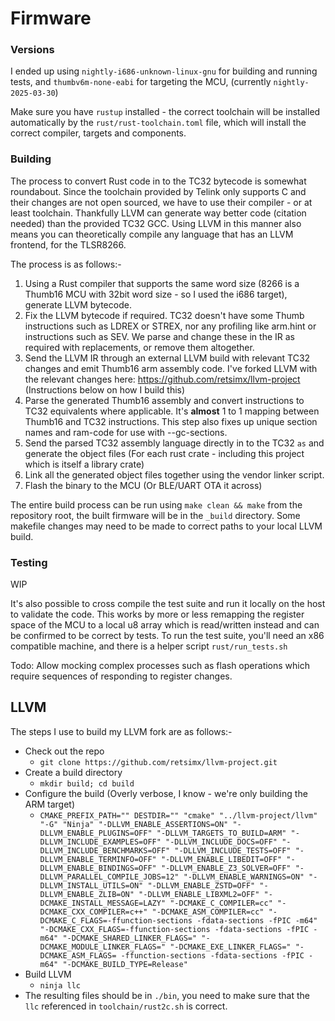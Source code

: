 # Firmware

### Versions

I ended up using `nightly-i686-unknown-linux-gnu` for building and running tests, and `thumbv6m-none-eabi` for targeting the MCU, (currently `nightly-2025-03-30`)

Make sure you have `rustup` installed - the correct toolchain will be installed automatically by the `rust/rust-toolchain.toml` file, which will install the correct compiler, targets and components.



### Building

The process to convert Rust code in to the TC32 bytecode is somewhat roundabout. Since the toolchain provided by Telink only supports C and their changes are not open sourced, we have to use their compiler - or at least toolchain. Thankfully LLVM can generate way better code (citation needed) than the provided TC32 GCC. Using LLVM in this manner also means you can theoretically compile any language that has an LLVM frontend, for the TLSR8266.



The process is as follows:-

1. Using a Rust compiler that supports the same word size (8266 is a Thumb16 MCU with 32bit word size - so I used the i686 target), generate LLVM bytecode.
2. Fix the LLVM bytecode if required. TC32 doesn't have some Thumb instructions such as LDREX or STREX, nor any profiling like arm.hint or instructions such as SEV. We parse and change these in the IR as required with replacements, or remove them altogether.
3. Send the LLVM IR through an external LLVM build with relevant TC32 changes and emit Thumb16 arm assembly code. I've forked LLVM with the relevant changes here: https://github.com/retsimx/llvm-project (Instructions below on how I build this)
4. Parse the generated Thumb16 assembly and convert instructions to TC32 equivalents where applicable. It's **almost** 1 to 1 mapping between Thumb16 and TC32 instructions. This step also fixes up unique section names and ram-code for use with --gc-sections.
5. Send the parsed TC32 assembly language directly in to the TC32 `as` and generate the object files (For each rust crate - including this project which is itself a library crate)
6. Link all the generated object files together using the vendor linker script.
7. Flash the binary to the MCU (Or BLE/UART OTA it across)

The entire build process can be run using `make clean && make` from the repository root, the built firmware will be in the `_build` directory. Some makefile changes may need to be made to correct paths to your local LLVM build.



### Testing

WIP

It's also possible to cross compile the test suite and run it locally on the host to validate the code. This works by more or less remapping the register space of the MCU to a local u8 array which is read/written instead and can be confirmed to be correct by tests. To run the test suite, you'll need an x86 compatible machine, and there is a helper script `rust/run_tests.sh`

Todo: Allow mocking complex processes such as flash operations which require sequences of responding to register changes.



## LLVM

The steps I use to build my LLVM fork are as follows:-

* Check out the repo
  * `git clone https://github.com/retsimx/llvm-project.git`
* Create a build directory
  * `mkdir build; cd build`
* Configure the build (Overly verbose, I know - we're only building the ARM target)
  * `CMAKE_PREFIX_PATH="" DESTDIR="" "cmake" "../llvm-project/llvm" "-G" "Ninja" "-DLLVM_ENABLE_ASSERTIONS=ON" "-DLLVM_ENABLE_PLUGINS=OFF" "-DLLVM_TARGETS_TO_BUILD=ARM" "-DLLVM_INCLUDE_EXAMPLES=OFF" "-DLLVM_INCLUDE_DOCS=OFF" "-DLLVM_INCLUDE_BENCHMARKS=OFF" "-DLLVM_INCLUDE_TESTS=OFF" "-DLLVM_ENABLE_TERMINFO=OFF" "-DLLVM_ENABLE_LIBEDIT=OFF" "-DLLVM_ENABLE_BINDINGS=OFF" "-DLLVM_ENABLE_Z3_SOLVER=OFF" "-DLLVM_PARALLEL_COMPILE_JOBS=12" "-DLLVM_ENABLE_WARNINGS=ON" "-DLLVM_INSTALL_UTILS=ON" "-DLLVM_ENABLE_ZSTD=OFF" "-DLLVM_ENABLE_ZLIB=ON" "-DLLVM_ENABLE_LIBXML2=OFF" "-DCMAKE_INSTALL_MESSAGE=LAZY" "-DCMAKE_C_COMPILER=cc" "-DCMAKE_CXX_COMPILER=c++" "-DCMAKE_ASM_COMPILER=cc" "-DCMAKE_C_FLAGS=-ffunction-sections -fdata-sections -fPIC -m64" "-DCMAKE_CXX_FLAGS=-ffunction-sections -fdata-sections -fPIC -m64" "-DCMAKE_SHARED_LINKER_FLAGS=" "-DCMAKE_MODULE_LINKER_FLAGS=" "-DCMAKE_EXE_LINKER_FLAGS=" "-DCMAKE_ASM_FLAGS= -ffunction-sections -fdata-sections -fPIC -m64" "-DCMAKE_BUILD_TYPE=Release"`
* Build LLVM
  * `ninja llc`
* The resulting files should be in `./bin`, you need to make sure that the `llc` referenced in `toolchain/rust2c.sh` is correct.